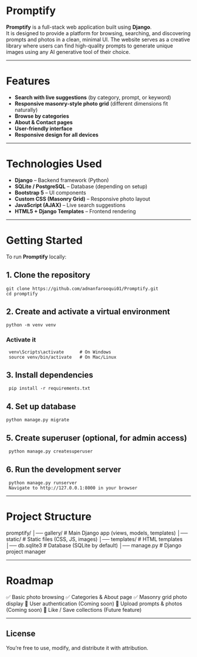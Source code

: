 # Promptify

**Promptify** is a full-stack web application built using **Django**.  
It is designed to provide a platform for browsing, searching, and discovering prompts and photos in a clean, minimal UI. 
The website serves as a creative library where users can find high-quality prompts to generate unique images using any AI generative tool of their choice.

---

# Features

-  **Search with live suggestions** (by category, prompt, or keyword)  
-  **Responsive masonry-style photo grid** (different dimensions fit naturally)  
-  **Browse by categories**  
-  **About & Contact pages**  
-  **User-friendly interface**  
-  **Responsive design for all devices**  

---

# Technologies Used

- **Django** – Backend framework (Python)  
- **SQLite / PostgreSQL** – Database (depending on setup)  
- **Bootstrap 5** – UI components  
- **Custom CSS (Masonry Grid)** – Responsive photo layout  
- **JavaScript (AJAX)** – Live search suggestions  
- **HTML5 + Django Templates** – Frontend rendering  

---

# Getting Started

To run **Promptify** locally:

## 1. Clone the repository

    git clone https://github.com/adnanfarooqui01/Promptify.git
    cd promptify

## 2. Create and activate a virtual environment

    python -m venv venv
   
  ### Activate it
     venv\Scripts\activate      # On Windows
     source venv/bin/activate   # On Mac/Linux
      
## 3. Install dependencies

     pip install -r requirements.txt

## 4. Set up database

    python manage.py migrate

## 5. Create superuser (optional, for admin access)

     python manage.py createsuperuser


## 6. Run the development server

     python manage.py runserver
     Navigate to http://127.0.0.1:8000 in your browser 

---

# Project Structure

promptify/
│── gallery/   # Main Django app (views, models, templates)
│── static/   # Static files (CSS, JS, images)
│── templates/   # HTML templates
│── db.sqlite3   # Database (SQLite by default)
│── manage.py   # Django project manager

---

# Roadmap

✅ Basic photo browsing
✅ Categories & About page
✅ Masonry grid photo display
🔄 User authentication (Coming soon)
🔄 Upload prompts & photos (Coming soon)
🔄 Like / Save collections (Future feature)

---

## License

You’re free to use, modify, and distribute it with attribution.

